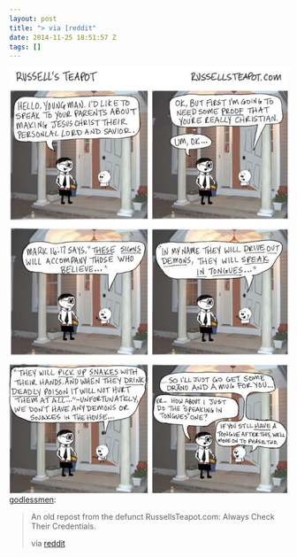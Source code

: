 ```yaml
---
layout: post
title: "> via [reddit"
date: 2014-11-25 18:51:57 Z
tags: []
---
```

![](/media/2014/11/103568839114.jpg)
[godlessmen](http://godlessmen.tumblr.com/post/103565308487/an-old-repost-from-the-defunct-russellsteapot-com):

> An old repost from the defunct RussellsTeapot.com: Always Check Their Credentials.
> 
> via [reddit](http://www.reddit.com/r/atheism/comments/2narcd/an_old_repost_from_the_defunct_russellsteapotcom/)
